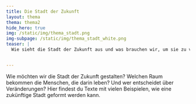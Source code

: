 ```yaml
---
title: Die Stadt der Zukunft
layout: thema
thema: thema2
hide_hero: true
img: /static/img/thema_stadt.png
img-subpage: /static/img/thema_stadt_white.png
teaser: |
  Wie sieht die Stadt der Zukunft aus und was brauchen wir, um sie zu verwirklichen?


---
```


Wie möchten wir die Stadt der Zukunft gestalten? Welchen Raum bekommen die Menschen, die darin leben? Und wer entscheidet über Veränderungen? Hier findest du Texte mit vielen Beispielen, wie eine zukünftige Stadt geformt werden kann.